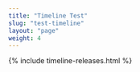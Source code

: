 ```yaml
---
title: "Timeline Test"
slug: "test-timeline"
layout: "page"
weight: 4
---
```

{% include timeline-releases.html %}